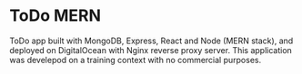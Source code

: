 # ToDo MERN 
ToDo app built with MongoDB, Express, React and Node (MERN stack), and deployed on DigitalOcean with Nginx reverse proxy server. This application was develepod on a training context with no commercial purposes.

